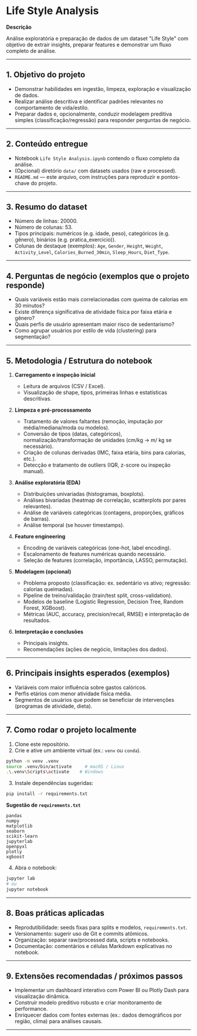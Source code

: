 # Life Style Analysis

**Descrição**

Análise exploratória e preparação de dados de um dataset "Life Style" com objetivo de extrair insights, preparar features e demonstrar um fluxo completo de análise.

---

## 1. Objetivo do projeto

* Demonstrar habilidades em ingestão, limpeza, exploração e visualização de dados.
* Realizar análise descritiva e identificar padrões relevantes no comportamento de vida/estilo.
* Preparar dados e, opcionalmente, conduzir modelagem preditiva simples (classificação/regressão) para responder perguntas de negócio.

---

## 2. Conteúdo entregue

* Notebook `Life Style Analysis.ipynb` contendo o fluxo completo da análise.
* (Opcional) diretório `data/` com datasets usados (raw e processed).
* `README.md` — este arquivo, com instruções para reproduzir e pontos-chave do projeto.

---

## 3. Resumo do dataset

* Número de linhas: 20000.
* Número de colunas: 53.
* Tipos principais: numéricos (e.g. idade, peso), categóricos (e.g. gênero), binários (e.g. pratica_exercicio)).
* Colunas de destaque (exemplos): `Age`, `Gender`, `Height`, `Weight`, `Activity_Level`, `Calories_Burned_30min`, `Sleep_Hours`, `Diet_Type`.

---

## 4. Perguntas de negócio (exemplos que o projeto responde)

* Quais variáveis estão mais correlacionadas com queima de calorias em 30 minutos?
* Existe diferença significativa de atividade física por faixa etária e gênero?
* Quais perfis de usuário apresentam maior risco de sedentarismo?
* Como agrupar usuários por estilo de vida (clustering) para segmentação?

---

## 5. Metodologia / Estrutura do notebook

1. **Carregamento e inspeção inicial**

   * Leitura de arquivos (CSV / Excel).
   * Visualização de shape, tipos, primeiras linhas e estatísticas descritivas.

2. **Limpeza e pré-processamento**

   * Tratamento de valores faltantes (remoção, imputação por média/mediana/moda ou modelos).
   * Conversão de tipos (datas, categóricos), normalização/transformação de unidades (cm/kg → m/ kg se necessário).
   * Criação de colunas derivadas (IMC, faixa etária, bins para calorias, etc.).
   * Detecção e tratamento de outliers (IQR, z-score ou inspeção manual).

3. **Análise exploratória (EDA)**

   * Distribuições univariadas (histogramas, boxplots).
   * Análises bivariadas (heatmap de correlação, scatterplots por pares relevantes).
   * Análise de variáveis categóricas (contagens, proporções, gráficos de barras).
   * Análise temporal (se houver timestamps).

4. **Feature engineering**

   * Encoding de variáveis categóricas (one-hot, label encoding).
   * Escalonamento de features numéricas quando necessário.
   * Seleção de features (correlação, importância, LASSO, permutação).

5. **Modelagem (opcional)**

   * Problema proposto (classificação: ex. sedentário vs ativo; regressão: calorias queimadas).
   * Pipeline de treino/validação (train/test split, cross-validation).
   * Modelos de baseline (Logistic Regression, Decision Tree, Random Forest, XGBoost).
   * Métricas (AUC, accuracy, precision/recall, RMSE) e interpretação de resultados.

6. **Interpretação e conclusões**

   * Principais insights.
   * Recomendações (ações de negócio, limitações dos dados).

---

## 6. Principais insights esperados (exemplos)

* Variáveis com maior influência sobre gastos calóricos.
* Perfis etários com menor atividade física média.
* Segmentos de usuários que podem se beneficiar de intervenções (programas de atividade, dieta).

---

## 7. Como rodar o projeto localmente

1. Clone este repositório.
2. Crie e ative um ambiente virtual (ex.: `venv` ou `conda`).

```bash
python -m venv .venv
source .venv/bin/activate     # macOS / Linux
.\.venv\Scripts\activate    # Windows
```

3. Instale dependências sugeridas:

```bash
pip install -r requirements.txt
```

**Sugestão de `requirements.txt`**

```
pandas
numpy
matplotlib
seaborn
scikit-learn
jupyterlab
openpyxl
plotly
xgboost
```

4. Abra o notebook:

```bash
jupyter lab
# ou
jupyter notebook
```

---

## 8. Boas práticas aplicadas

* Reprodutibilidade: seeds fixas para splits e modelos, `requirements.txt`.
* Versionamento: sugerir uso de Git e commits atômicos.
* Organização: separar raw/processed data, scripts e notebooks.
* Documentação: comentários e células Markdown explicativas no notebook.

---

## 9. Extensões recomendadas / próximos passos

* Implementar um dashboard interativo com Power BI ou Plotly Dash para visualização dinâmica.
* Construir modelo preditivo robusto e criar monitoramento de performance.
* Enriquecer dados com fontes externas (ex.: dados demográficos por região, clima) para análises causais.

---

